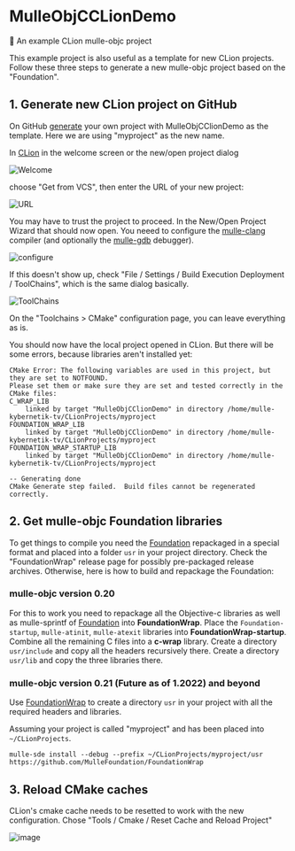 # MulleObjCCLionDemo

🦁 An example CLion mulle-objc project 

This example project is also useful as a template for new CLion projects. Follow these three steps to generate a new
mulle-objc project based on the "Foundation".

## 1. Generate new CLion project on GitHub

On GitHub [generate](https://github.com/mulle-kybernetik-tv/MulleObjCCLionDemo/generate) your own project with MulleObjCClionDemo as the template. Here we are using "myproject" as the new name.

In [CLion](//www.jetbrains.com/clion/) in the welcome screen or the new/open project dialog 

![Welcome](https://user-images.githubusercontent.com/38703833/151210307-5280e852-082c-4660-a79e-f4bd1cd10f21.png)

choose "Get from VCS", then enter the URL of your new project:

![URL](https://user-images.githubusercontent.com/38703833/151197505-1bae347b-773d-45b2-bcf2-747827c422b5.png)

You may have to trust the project to proceed. In the New/Open Project Wizard that should now open. You
neeed to configure the [mulle-clang](//github.com/mulle-cc/mulle-clang-project/releases) compiler (and optionally
the [mulle-gdb](//github.com/mulle-cc/mulle-gdb/releases) debugger).

![configure](https://user-images.githubusercontent.com/38703833/151203695-9ead8c7b-c56c-4a6a-904d-005f81c06b8d.png)

If this doesn't show up, check "File / Settings / Build Execution Deployment / ToolChains", which is the same dialog basically.

![ToolChains](https://user-images.githubusercontent.com/38703833/151203967-9f5ce77d-4fa2-4803-9804-a4700d8a6a25.png)

On the "Toolchains > CMake" configuration page, you can leave everything as is.

You should now have the local project opened in CLion. But there will be some errors, because libraries aren't installed yet:

``` console
CMake Error: The following variables are used in this project, but they are set to NOTFOUND.
Please set them or make sure they are set and tested correctly in the CMake files:
C_WRAP_LIB
    linked by target "MulleObjCClionDemo" in directory /home/mulle-kybernetik-tv/CLionProjects/myproject
FOUNDATION_WRAP_LIB
    linked by target "MulleObjCClionDemo" in directory /home/mulle-kybernetik-tv/CLionProjects/myproject
FOUNDATION_WRAP_STARTUP_LIB
    linked by target "MulleObjCClionDemo" in directory /home/mulle-kybernetik-tv/CLionProjects/myproject

-- Generating done
CMake Generate step failed.  Build files cannot be regenerated correctly.
```

## 2. Get mulle-objc Foundation libraries

To get things to compile you need the [Foundation](//github.com/MulleFoundation/Foundation) repackaged in a special format and placed
into a folder `usr` in your project directory. Check the "FoundationWrap" release page for possibly pre-packaged release archives.
Otherwise, here is how to build and repackage the Foundation:

### mulle-objc version 0.20

For this to work you need to repackage all the Objective-c libraries as well as mulle-sprintf of [Foundation](//github.com/MulleFoundation/Foundation) into 
**FoundationWrap**. Place the `Foundation-startup`, `mulle-atinit`, `mulle-atexit` libraries into **FoundationWrap-startup**. Combine all the remaining
C files into a **c-wrap** library. Create a directory `usr/include` and copy all the headers recursively there. Create a directory `usr/lib` and copy the three
libraries there.


### mulle-objc version 0.21 (Future as of 1.2022) and beyond

Use [FoundationWrap](//github.com/MulleFoundation/FoundationWrap) to create a directory `usr` in your project with 
all the required headers and libraries.

Assuming your project is called "myproject" and has been placed into `~/CLionProjects`.

```
mulle-sde install --debug --prefix ~/CLionProjects/myproject/usr https://github.com/MulleFoundation/FoundationWrap
```

## 3. Reload CMake caches 

CLion's cmake cache needs to be resetted to work with the new configuration. Chose "Tools / Cmake / Reset Cache and Reload Project"

![image](https://user-images.githubusercontent.com/38703833/151207720-ec84dc9b-4423-48f2-9aa8-e0012e53e790.png)

